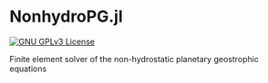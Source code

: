 # NonhydroPG.jl

[![GNU GPLv3 License](https://img.shields.io/badge/License-GNU%20GPL-blue)](https://www.gnu.org/licenses/gpl-3.0.en.html)

Finite element solver of the non-hydrostatic planetary geostrophic equations
